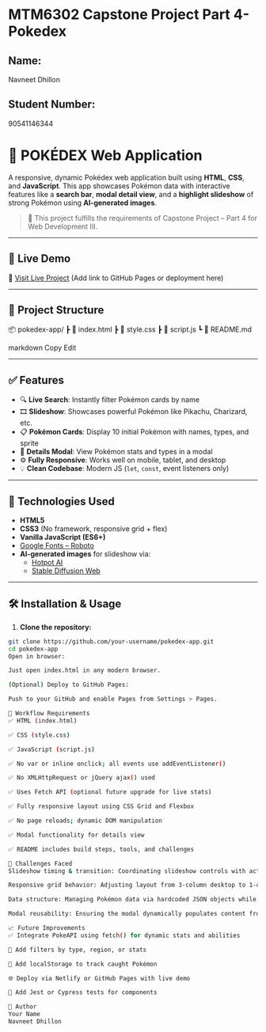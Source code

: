 # MTM6302 Capstone Project Part 4- Pokedex

## Name:
Navneet Dhillon

## Student Number:
90541146344

# 🌟 POKÉDEX Web Application

A responsive, dynamic Pokédex web application built using **HTML**, **CSS**, and **JavaScript**. This app showcases Pokémon data with interactive features like a **search bar**, **modal detail view**, and a **highlight slideshow** of strong Pokémon using **AI-generated images**.

> 🚀 This project fulfills the requirements of Capstone Project – Part 4 for Web Development III.

---

## 📸 Live Demo

🔗 [Visit Live Project](#) (Add link to GitHub Pages or deployment here)

---

## 📁 Project Structure

📦 pokedex-app/
┣ 📜 index.html
┣ 📜 style.css
┣ 📜 script.js
┗ 📜 README.md

markdown
Copy
Edit

---

## ✅ Features

- 🔍 **Live Search**: Instantly filter Pokémon cards by name
- 🎞️ **Slideshow**: Showcases powerful Pokémon like Pikachu, Charizard, etc.
- 📋 **Pokémon Cards**: Display 10 initial Pokémon with names, types, and sprite
- 💬 **Details Modal**: View Pokémon stats and types in a modal
- ⚙️ **Fully Responsive**: Works well on mobile, tablet, and desktop
- 💡 **Clean Codebase**: Modern JS (`let`, `const`, event listeners only)

---

## 🧪 Technologies Used

- **HTML5**
- **CSS3** (No framework, responsive grid + flex)
- **Vanilla JavaScript (ES6+)**
- [Google Fonts – Roboto](https://fonts.google.com/specimen/Roboto)
- **AI-generated images** for slideshow via:
  - [Hotpot AI](https://hotpot.ai)
  - [Stable Diffusion Web](https://stablediffusionweb.com)

---

## 🛠️ Installation & Usage

1. **Clone the repository:**

```bash
git clone https://github.com/your-username/pokedex-app.git
cd pokedex-app
Open in browser:

Just open index.html in any modern browser.

(Optional) Deploy to GitHub Pages:

Push to your GitHub and enable Pages from Settings > Pages.

🔄 Workflow Requirements
✅ HTML (index.html)

✅ CSS (style.css)

✅ JavaScript (script.js)

✅ No var or inline onclick; all events use addEventListener()

✅ No XMLHttpRequest or jQuery ajax() used

✅ Uses Fetch API (optional future upgrade for live stats)

✅ Fully responsive layout using CSS Grid and Flexbox

✅ No page reloads; dynamic DOM manipulation

✅ Modal functionality for details view

✅ README includes build steps, tools, and challenges

📌 Challenges Faced
Slideshow timing & transition: Coordinating slideshow controls with active images required index handling and class toggling.

Responsive grid behavior: Adjusting layout from 3-column desktop to 1-column mobile took tuning with minmax() and media queries.

Data structure: Managing Pokémon data via hardcoded JSON objects while leaving room for Fetch API integration later.

Modal reusability: Ensuring the modal dynamically populates content from clicked card using dataset.

📈 Future Improvements
✅ Integrate PokeAPI using fetch() for dynamic stats and abilities

🎨 Add filters by type, region, or stats

📲 Add localStorage to track caught Pokémon

🌐 Deploy via Netlify or GitHub Pages with live demo

🧪 Add Jest or Cypress tests for components

👤 Author
Your Name
Navneet Dhillon





